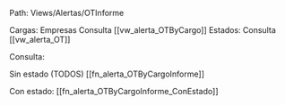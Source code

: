 Path: Views/Alertas/OTInforme

Cargas:
Empresas Consulta [[vw_alerta_OTByCargo]]
Estados: Consulta [[vw_alerta_OT]]

Consulta:

Sin estado (TODOS)
[[fn_alerta_OTByCargoInforme]]

Con estado:
[[fn_alerta_OTByCargoInforme_ConEstado]]